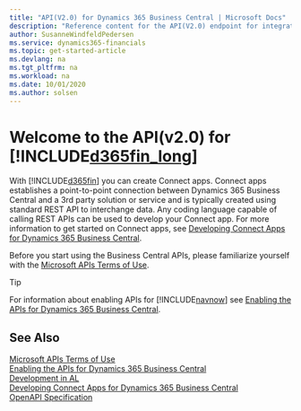 ```yaml
---
title: "API(V2.0) for Dynamics 365 Business Central | Microsoft Docs"
description: "Reference content for the API(V2.0) endpoint for integration with Dynamics 365 Business Central."
author: SusanneWindfeldPedersen
ms.service: dynamics365-financials
ms.topic: get-started-article
ms.devlang: na
ms.tgt_pltfrm: na
ms.workload: na
ms.date: 10/01/2020
ms.author: solsen
---
```


# Welcome to the API(v2.0) for [!INCLUDE[d365fin_long](../includes/d365fin_long_md.md)]

With [!INCLUDE[d365fin](../includes/d365fin_md.md)] you can create Connect apps. Connect apps establishes a point-to-point connection between Dynamics 365 Business Central and a 3rd party solution or service and is typically created using standard REST API to interchange data. Any coding language capable of calling REST APIs can be used to develop your Connect app. For more information to get started on Connect apps, see [Developing Connect Apps for Dynamics 365 Business Central](https://docs.microsoft.com/dynamics365/business-central/dev-itpro/developer/devenv-develop-connect-apps).

Before you start using the Business Central APIs, please familiarize yourself with the [Microsoft APIs Terms of Use](https://docs.microsoft.com/legal/microsoft-apis/terms-of-use).

> [!TIP]  
> For information about enabling APIs for [!INCLUDE[navnow](../includes/navnow_md.md)] see [Enabling the APIs for Dynamics 365 Business Central](enabling-apis-for-dynamics-nav.md).

## See Also

[Microsoft APIs Terms of Use](https://docs.microsoft.com/legal/microsoft-apis/terms-of-use)  
[Enabling the APIs for Dynamics 365 Business Central](enabling-apis-for-dynamics-nav.md)  
[Development in AL](https://docs.microsoft.com/dynamics365/business-central/dev-itpro/developer/devenv-dev-overview)  
[Developing Connect Apps for Dynamics 365 Business Central](https://docs.microsoft.com/dynamics365/business-central/dev-itpro/developer/devenv-develop-connect-apps)  
[OpenAPI Specification](dynamics-open-api.md)  